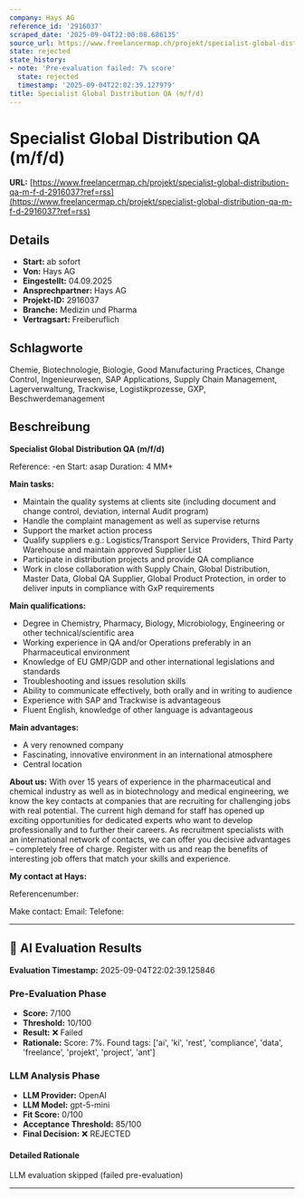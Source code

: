 ```yaml
---
company: Hays AG
reference_id: '2916037'
scraped_date: '2025-09-04T22:00:08.686135'
source_url: https://www.freelancermap.ch/projekt/specialist-global-distribution-qa-m-f-d-2916037?ref=rss
state: rejected
state_history:
- note: 'Pre-evaluation failed: 7% score'
  state: rejected
  timestamp: '2025-09-04T22:02:39.127979'
title: Specialist Global Distribution QA (m/f/d)
---
```



# Specialist Global Distribution QA (m/f/d)
**URL:** [https://www.freelancermap.ch/projekt/specialist-global-distribution-qa-m-f-d-2916037?ref=rss](https://www.freelancermap.ch/projekt/specialist-global-distribution-qa-m-f-d-2916037?ref=rss)
## Details
- **Start:** ab sofort
- **Von:** Hays AG
- **Eingestellt:** 04.09.2025
- **Ansprechpartner:** Hays AG
- **Projekt-ID:** 2916037
- **Branche:** Medizin und Pharma
- **Vertragsart:** Freiberuflich

## Schlagworte
Chemie, Biotechnologie, Biologie, Good Manufacturing Practices, Change Control, Ingenieurwesen, SAP Applications, Supply Chain Management, Lagerverwaltung, Trackwise, Logistikprozesse, GXP, Beschwerdemanagement

## Beschreibung
**Specialist Global Distribution QA (m/f/d)**

Reference: -en
Start: asap
Duration: 4 MM+

**Main tasks:**

- Maintain the quality systems at clients site (including document and change control, deviation, internal Audit program)
- Handle the complaint management as well as supervise returns
- Support the market action process
- Qualify suppliers e.g.: Logistics/Transport Service Providers, Third Party Warehouse and maintain approved Supplier List
- Participate in distribution projects and provide QA compliance
- Work in close collaboration with Supply Chain, Global Distribution, Master Data, Global QA Supplier, Global Product Protection, in order to deliver inputs in compliance with GxP requirements

**Main qualifications:**

- Degree in Chemistry, Pharmacy, Biology, Microbiology, Engineering or other technical/scientific area
- Working experience in QA and/or Operations preferably in an Pharmaceutical environment
- Knowledge of EU GMP/GDP and other international legislations and standards
- Troubleshooting and issues resolution skills
- Ability to communicate effectively, both orally and in writing to audience
- Experience with SAP and Trackwise is advantageous
- Fluent English, knowledge of other language is advantageous

**Main advantages:**

- A very renowned company
- Fascinating, innovative environment in an international atmosphere
- Central location

**About us:**
With over 15 years of experience in the pharmaceutical and chemical industry as well as in biotechnology and medical engineering, we know the key contacts at companies that are recruiting for challenging jobs with real potential. The current high demand for staff has opened up exciting opportunities for dedicated experts who want to develop professionally and to further their careers. As recruitment specialists with an international network of contacts, we can offer you decisive advantages – completely free of charge. Register with us and reap the benefits of interesting job offers that match your skills and experience.

**My contact at Hays:**

Referencenumber:

Make contact:
Email:
Telefone:

---

## 🤖 AI Evaluation Results

**Evaluation Timestamp:** 2025-09-04T22:02:39.125846

### Pre-Evaluation Phase
- **Score:** 7/100
- **Threshold:** 10/100
- **Result:** ❌ Failed
- **Rationale:** Score: 7%. Found tags: ['ai', 'ki', 'rest', 'compliance', 'data', 'freelance', 'projekt', 'project', 'ant']

### LLM Analysis Phase
- **LLM Provider:** OpenAI
- **LLM Model:** gpt-5-mini
- **Fit Score:** 0/100
- **Acceptance Threshold:** 85/100
- **Final Decision:** ❌ REJECTED

#### Detailed Rationale
LLM evaluation skipped (failed pre-evaluation)

---
